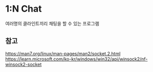 # 1:N Chat
여러명의 클라인트끼리 채팅을 할 수 있는 프로그램



## 참고
https://man7.org/linux/man-pages/man2/socket.2.html
https://learn.microsoft.com/ko-kr/windows/win32/api/winsock2/nf-winsock2-socket
